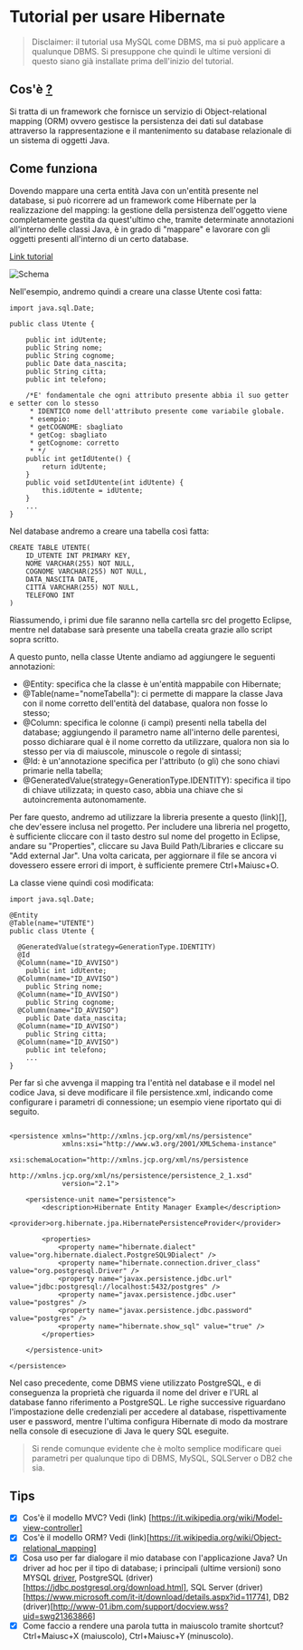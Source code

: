 # Tutorial per usare Hibernate

> Disclaimer: il tutorial usa MySQL come DBMS, ma si può applicare a qualunque DBMS. Si presuppone che quindi le ultime versioni di questo siano già installate prima dell'inizio del tutorial.

## Cos'è [?](https://hibernate.org/)
Si tratta di un framework che fornisce un servizio di Object-relational mapping (ORM) ovvero gestisce la persistenza dei dati sul database attraverso la rappresentazione e il mantenimento su database relazionale di un sistema di oggetti Java.

## Come funziona
Dovendo mappare una certa entità Java con un'entità presente nel database, si può ricorrere ad un framework come Hibernate per la realizzazione del mapping: la gestione della persistenza dell'oggetto viene completamente gestita da quest'ultimo che, tramite determinate annotazioni all'interno delle classi Java, è in grado di "mappare" e lavorare con gli oggetti presenti all'interno di un certo database. 

[Link tutorial](https://www.tutorialspoint.com/hibernate/pdf/hibernate_quick_guide.pdf)

![Schema](https://www.tutorialspoint.com/hibernate/images/hibernate_high_level.jpg)

Nell'esempio, andremo quindi a creare una classe Utente così fatta:

```
import java.sql.Date;

public class Utente {

	public int idUtente;
	public String nome;
	public String cognome;
	public Date data_nascita;
	public String citta;
	public int telefono;
	
	/*E' fondamentale che ogni attributo presente abbia il suo getter e setter con lo stesso
	 * IDENTICO nome dell'attributo presente come variabile globale.
	 * esempio:
	 * getCOGNOME: sbagliato
	 * getCog: sbagliato
	 * getCognome: corretto
	 * */
	public int getIdUtente() {
		return idUtente;
	}
	public void setIdUtente(int idUtente) {
		this.idUtente = idUtente;
	}
	...		
}

```

Nel database andremo a creare una tabella così fatta:

```
CREATE TABLE UTENTE(
	ID_UTENTE INT PRIMARY KEY,
	NOME VARCHAR(255) NOT NULL,
	COGNOME VARCHAR(255) NOT NULL,
	DATA_NASCITA DATE,
	CITTA VARCHAR(255) NOT NULL,
	TELEFONO INT
)
```

Riassumendo, i primi due file saranno nella cartella src del progetto Eclipse, mentre nel database sarà presente una tabella creata grazie allo script sopra scritto. 

A questo punto, nella classe Utente andiamo ad aggiungere le seguenti annotazioni:
- @Entity: specifica che la classe è un'entità mappabile con Hibernate;
- @Table(name="nomeTabella"): ci permette di mappare la classe Java con il nome corretto dell'entità del database, qualora non fosse lo stesso;
- @Column: specifica le colonne (i campi) presenti nella tabella del database; aggiungendo il parametro name all'interno delle parentesi, posso dichiarare qual è il nome corretto da utilizzare, qualora non sia lo stesso per via di maiuscole, minuscole o regole di sintassi;
- @Id: è un'annotazione specifica per l'attributo (o gli) che sono chiavi primarie nella tabella;
- @GeneratedValue(strategy=GenerationType.IDENTITY): specifica il tipo di chiave utilizzata; in questo caso, abbia una chiave che si autoincrementa autonomamente.

Per fare questo, andremo ad utilizzare la libreria presente a questo (link)[], che dev'essere inclusa nel progetto. Per includere una libreria nel progetto, è sufficiente cliccare con il tasto destro sul nome del progetto in Eclipse, andare su "Properties", cliccare su Java Build Path/Libraries e cliccare su "Add external Jar". Una volta caricata, per aggiornare il file se ancora vi dovessero essere errori di import, è sufficiente premere Ctrl+Maiusc+O.

La classe viene quindi così modificata:

```
import java.sql.Date;

@Entity
@Table(name="UTENTE")
public class Utente {

  @GeneratedValue(strategy=GenerationType.IDENTITY)
  @Id
  @Column(name="ID_AVVISO")
	public int idUtente;
  @Column(name="ID_AVVISO")
	public String nome;
  @Column(name="ID_AVVISO")
	public String cognome;
  @Column(name="ID_AVVISO")
	public Date data_nascita;
  @Column(name="ID_AVVISO")
	public String citta;
  @Column(name="ID_AVVISO")
	public int telefono;
	...		
}

```

Per far sì che avvenga il mapping tra l'entità nel database e il model nel codice Java, si deve modificare il file persistence.xml, indicando come configurare i parametri di connessione; un esempio viene riportato qui di seguito.

```

<persistence xmlns="http://xmlns.jcp.org/xml/ns/persistence"
             xmlns:xsi="http://www.w3.org/2001/XMLSchema-instance"
             xsi:schemaLocation="http://xmlns.jcp.org/xml/ns/persistence
             http://xmlns.jcp.org/xml/ns/persistence/persistence_2_1.xsd"
             version="2.1">

    <persistence-unit name="persistence">
        <description>Hibernate Entity Manager Example</description>
        <provider>org.hibernate.jpa.HibernatePersistenceProvider</provider>

        <properties>
            <property name="hibernate.dialect" value="org.hibernate.dialect.PostgreSQL9Dialect" />
            <property name="hibernate.connection.driver_class" value="org.postgresql.Driver" />
            <property name="javax.persistence.jdbc.url" value="jdbc:postgresql://localhost:5432/postgres" />
            <property name="javax.persistence.jdbc.user" value="postgres" />
            <property name="javax.persistence.jdbc.password" value="postgres" />
            <property name="hibernate.show_sql" value="true" />
        </properties>

    </persistence-unit>

</persistence>

```

Nel caso precedente, come DBMS viene utilizzato PostgreSQL, e di conseguenza la proprietà che riguarda il nome del driver e l'URL al database fanno riferimento a PostgreSQL. Le righe successive riguardano l'impostazione delle credenziali per accedere al database, rispettivamente user e password, mentre l'ultima configura Hibernate di modo da mostrare nella console di esecuzione di Java le query SQL eseguite.

> Si rende comunque evidente che è molto semplice modificare quei parametri per qualunque tipo di DBMS, MySQL, SQLServer o DB2 che sia.

## Tips
- [X] Cos'è il modello MVC? Vedi (link) [https://it.wikipedia.org/wiki/Model-view-controller]
- [X] Cos'è il modello ORM? Vedi (link)[https://it.wikipedia.org/wiki/Object-relational_mapping]
- [X] Cosa uso per far dialogare il mio database con l'applicazione Java? Un driver ad hoc per il tipo di database; i principali (ultime versioni) sono MYSQL [driver](https://dev.mysql.com/downloads/connector/j/5.1.html), PostgreSQL (driver)[https://jdbc.postgresql.org/download.html], SQL Server (driver)[https://www.microsoft.com/it-it/download/details.aspx?id=11774], DB2 (driver)[http://www-01.ibm.com/support/docview.wss?uid=swg21363866]
- [X] Come faccio a rendere una parola tutta in maiuscolo tramite shortcut? Ctrl+Maiusc+X (maiuscolo), Ctrl+Maiusc+Y (minuscolo).
